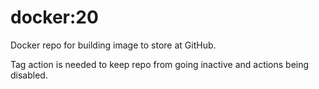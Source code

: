 # docker:20

Docker repo for building image to store at GitHub.

Tag action is needed to keep repo from going inactive and actions being disabled.
